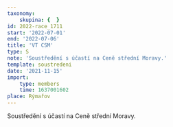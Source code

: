 ```yaml
---
taxonomy:
    skupina: {  }
id: 2022-race_1711
start: '2022-07-01'
end: '2022-07-06'
title: 'VT CSM'
type: S
note: 'Soustředění s účastí na Ceně střední Moravy.'
template: soustredeni
date: '2021-11-15'
import:
    type: members
    time: 1637001602
place: Rýmařov
---
```


Soustředění s účastí na Ceně střední Moravy.
